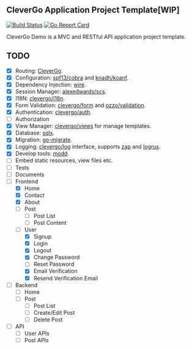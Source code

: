 CleverGo Application Project Template[WIP]
------------------------------------------

[![Build Status](https://travis-ci.org/clevergo/demo.svg?branch=master)](https://travis-ci.org/clevergo/demo)
[![Go Report Card](https://goreportcard.com/badge/github.com/clevergo/demo)](https://goreportcard.com/report/github.com/clevergo/demo)

CleverGo Demo is a MVC and RESTful API application project template.

## TODO

- [x] Routing: [CleverGo](https://github.com/clevergo/clevergo).
- [x] Configuration: [spf13/cobra](https://github.com/spf13/cobra) and [knadh/koanf](https://github.com/knadh/koanf).
- [x] Dependency Injection: [wire](https://github.com/google/wire).
- [x] Session Manager: [alexedwards/scs](https://github.com/alexedwards/scs).
- [x] I18N: [clevergo/i18n](https://github.com/clevergo/log).
- [x] Form Validation: [clevergo/form](https://github.com/clevergo/form) and [ozzo/validation](https://github.com/go-ozzo/ozzo-validation).
- [x] Authentication: [clevergo/auth](https://github.com/clevergo/auth).
- [ ] Authorization
- [x] View Manager: [clevergo/views](https://github.com/clevergo/auth) for manage templates.
- [x] Database: [sqlx](https://github.com/jmoiron/sqlx).
- [x] Migration: [go-migrate](https://github.com/golang-migrate/migrate).
- [x] Logging: [clevergo/log](https://github.com/clevergo/log) interface, supports [zap](https://github.com/clevergo/log/tree/master/zapadapter) and [logrus](https://github.com/clevergo/log/tree/master/logrusadapter).
- [x] Develop tools: [modd](https://github.com/cortesi/modd).
- [ ] Embed static resources, view files etc.
- [ ] Tests
- [ ] Documents
- [ ] Frontend
  - [x] Home
  - [x] Contact
  - [x] About
  - [ ] Post
    - [ ] Post List
    - [ ] Post Content
  - [ ] User
    - [x] Signup
    - [x] Login
    - [x] Logout
    - [x] Change Password
    - [ ] Reset Password
    - [x] Email Verification
    - [x] Resend Verification Email
- [ ] Backend
  - [ ] Home
  - [ ] Post
    - [ ] Post List
    - [ ] Create/Edit Post
    - [ ] Delete Post
- [ ] API
  - [ ] User APIs
  - [ ] Post APIs
